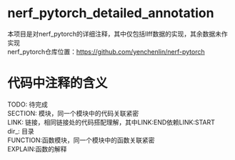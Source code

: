 # nerf_pytorch_detailed_annotation
本项目是对nerf_pytorch的详细注释，其中仅包括llff数据的实现，其余数据未作实现  
nerf_pytorch仓库位置：https://github.com/yenchenlin/nerf-pytorch
# 代码中注释的含义  
TODO: 待完成  
SECTION: 模块，同一个模块中的代码关联紧密  
LINK: 链接，相同链接处的代码搭配理解，其中LINK:END依赖LINK:START  
dir_: 目录  
FUNCTION:函数模块，同一个模块中的函数关联紧密  
EXPLAIN:函数的解释  
